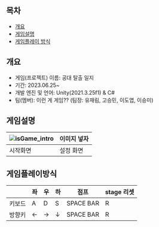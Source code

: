 ## 목차
- [개요](#개요)
- [게임설명](#게임설명)
- [게임플레이 방식](#게임플레이방식)

## 개요
- 게임(프로젝트) 이름: 공대 탈출 일지
- 기간: 2023.06.25~
- 개발 엔진 및 언어: Unity(2021.3.25f1) & C#
- 팀(멤버): 이런 게 게임?? (팀장: 유재림, 고승민, 이도엽, 이승미)

## 게임설명
|![isGame_intro](https://github.com/dbwofla11/Test_gitgitKal/assets/106630911/7d4a6dc5-0071-4386-ab24-4e98802387c1) | 이미지 넣자 |
| --- | --- |
|시작화면 |설정 화면|


 
## 게임플레이방식
| |좌|우|하|점프|stage 리셋|
| --- | --- | --- | --- | --- | --- |
| 키보드 | A | D | S | SPACE BAR | R |
| 방향키 | ← | → | ↓ | SPACE BAR | R |
